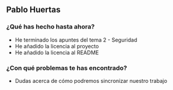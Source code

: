 ## Pablo Huertas
### ¿Qué has hecho hasta ahora?
- He terminado los apuntes del tema 2 - Seguridad
- He añadido la licencia al proyecto
- He añadido la licencia al README
### ¿Con qué problemas te has encontrado?
- Dudas acerca de cómo podremos sincronizar nuestro trabajo
<br><br>